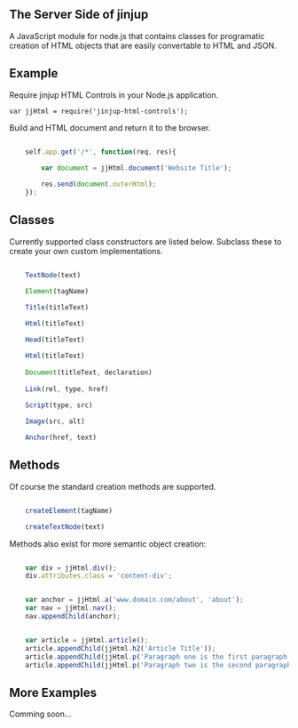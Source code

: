 ## The Server Side of jinjup

A JavaScript module for node.js that contains classes for programatic creation of HTML objects that are easily convertable to HTML and JSON.

## Example

Require jinjup HTML Controls in your Node.js application.

	var jjHtml = require('jinjup-html-controls');


Build and HTML document and return it to the browser.

```js

	self.app.get('/*', function(req, res){

		var document = jjHtml.document('Website Title');
			
		res.send(document.outerHtml);
	});

```

## Classes


Currently supported class constructors are listed below.
Subclass these to create your own custom implementations.

```js

	TextNode(text)

	Element(tagName)
	
	Title(titleText)

	Html(titleText)

	Head(titleText)

	Html(titleText)
	
	Document(titleText, declaration)
	
	Link(rel, type, href)
	
	Script(type, src)

	Image(src, alt)

	Anchor(href, text)

```

## Methods

Of course the standard creation methods are supported.

```js

	createElement(tagName)

	createTextNode(text)

```

Methods also exist for more semantic object creation:

```js

	var div = jjHtml.div();
	div.attributes.class = 'content-div';


	var anchor = jjHtml.a('www.domain.com/about', 'about');
	var nav = jjHtml.nav();
	nav.appendChild(anchor);


	var article = jjHtml.article();
	article.appendChild(jjHtml.h2('Article Title'));
	article.appendChild(jjHtml.p('Paragraph one is the first paragraph of this article.')):
	article.appendChild(jjHtml.p('Paragraph two is the second paragraph of this article.')):

```


## More Examples

Comming soon...